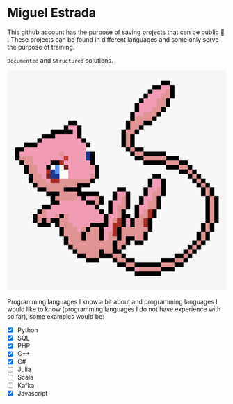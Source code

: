 # Miguel Estrada
This github account has the purpose of saving projects that can be public :notebook_with_decorative_cover: .
These projects can be found in different languages and some only serve the purpose of training.

`Documented` and `Structured` solutions.




![na](docs/img/image-3.png)

Programming languages I know a bit about and programming languages I would like to know (programming languages I do not have experience with so far), some examples would be:

- [x] Python
- [x] SQL
- [x] PHP
- [x] C++
- [x] C#
- [ ] Julia
- [ ] Scala
- [ ] Kafka
- [x] Javascript
